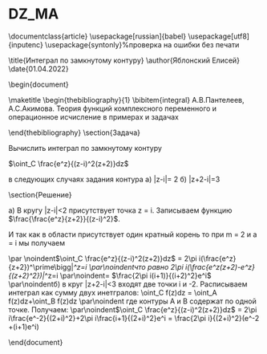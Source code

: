 # DZ_MA

\documentclass{article}
\usepackage[russian]{babel}
\usepackage[utf8]{inputenc}
\usepackage{syntonly}%проверка на ошибки без печати

\title{Интеграл по замкнутому контуру}
\author{Яблонский Елисей}
\date{01.04.2022}

\begin{document}

\maketitle
\begin{thebibliography}{1}
\bibitem{integral}
А.В.Пантелеев, А.С.Акимова. Теория функций комплексного переменного
и операционное исчисление в примерах и задачах

\end{thebibliography}
\section{Задача}

Вычислить интеграл по замкнутому контуру

$\oint_C \frac{e^z}{(z-i)^2(z+2)}dz$

в следующих случаях задания контура а) |z-i|= 2 б) |z+2-i|=3

\section{Решение}

а) В кругу |z-i|<2 присутствует точка z = i. Записываем
функцию 
$\frac{\frac{e^z}{z+2}}{(z-i)^2}$.

И так как в области присутствует один кратный корень то при m = 2 и a = i мы получаем

\par \noindent$\oint_C \frac{e^z}{(z-i)^2(z+2)}dz$ = 2\pi i(\frac{e^z}{z+2})^\prime\bigg|_^z=i
\par\noindentчто равно 2\pi i(\frac{e^z(z+2)-e^z}{(z+2)^2})|_^z=i
\par\noindent= $\frac{2\pi i(i+1)}{(i+2)^2}e^i$
\par\noindentб) в круг |z+2-i|<3 входят две точки i и -2. Расписываем интеграл как сумму двух инетгралов:  \oint_C f(z)dz = \oint_A f(z)dz+\oint_B f(z)dz
\par\noindent где контуры A и B содержат по одной точке. Получаем:
\par\noindent$\oint_C \frac{e^z}{(z-i)^2(z+2)}dz$ = 2\pi i\frac{e^-2}{(2+i)^2}+2\pi i\frac{i+1}{(2+i)^2}e^i = \frac{2\pi i}{(2+i)^2}(e^-2 +(i+1)e^i)

\end{document}
